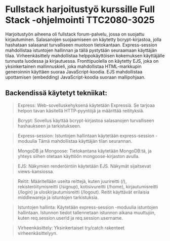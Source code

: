 # Fullstack harjoitustyö kurssille Full Stack -ohjelmointi TTC2080-3025

Harjoitustyön aiheena oli fullstack forum-palvelu, jossa on suojattu kirjautuminen. Salasanojen suojaamiseen on käytetty bcrypt-kirjastoa, jolla hashataan salasanat turvalliseen muotoon tietokantaan. Express-session mahdollistaa istuntojen hallinnan ja tällä pystytään seuraamaan käyttäjän tilaa. Virheenkäsittely mahdollistaa helppokäyttöisen kokemuksen käyttäjälle tunnusta luodessa ja kirjautuessa. Fronttipuolella on käytetty EJS, joka on yksinkertainen mallinnuskieli, joka mahdollistaa HTML-markkupin generoinnin käyttäen suoraa JavaScript-koodia. EJS mahdollistaa upottamisen (embedding) JavaScript-koodia suoraan mallipohjaan.

## Backendissä käytetyt tekniikat:

> Express: Web-sovelluskehyksenä käytetään Expressiä. Se tarjoaa helpon tavan käsitellä HTTP-pyyntöjä ja määrittää reitityksiä.

> Bcrypt: Sovellus käyttää bcrypt-kirjastoa salasanojen turvalliseen hashaukseen ja tarkistukseen.

> Express-session: Istuntojen hallintaan käytetään express-session -moduulia Tämä mahdollistaa käyttäjän tilan seurannan.

> MongoDB ja Mongoose: Tietokantana käytetään MongoDB:tä, ja yhteys siihen otetaan käyttöön mongoose-kirjaston avulla.

> EJS: Näkymien renderöintiin käytetään EJS. Näkymät sijaitsevat views-kansiossa.

> Reitit: Määritellään useita reittejä, kuten juurireitti (/), rekisteröitymisreitti (/signup), kotisivureitti (/home), kirjautumisreitti (/login) ja uloskirjautumisreitti (/logout). Reitit käyttävät erilaisia middlewareja ja istuntojen tarkistuksia.

> Istuntojen hallinta: Käytetään express-session -moduulia istuntojen hallintaan. Istunnon tiedot tallennetaan istunnon aikana muuttujiin, kuten req.session.userId ja req.session.username.

> Virheenkäsittely: Yksinkertaiset try/catch rakenteet virheenkäsittelyyn.
